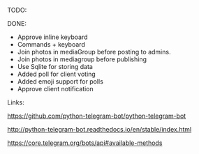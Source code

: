 TODO:


DONE:

* Approve inline keyboard
* Commands + keyboard
* Join photos in mediaGroup before posting to admins.
* Join photos in mediagroup before publishing
* Use Sqlite for storing data
* Added poll for client voting
* Added emoji support for polls
* Approve client notification


Links:

https://github.com/python-telegram-bot/python-telegram-bot

http://python-telegram-bot.readthedocs.io/en/stable/index.html

https://core.telegram.org/bots/api#available-methods
